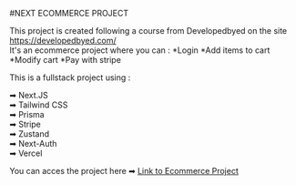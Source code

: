 #NEXT ECOMMERCE PROJECT

This project is created following a course from Developedbyed on the site https://developedbyed.com/ <br>
It's an ecommerce project where you can :
*Login
*Add items to cart
*Modify cart
*Pay with stripe

This is a fullstack project using :

➡ Next.JS <br>
➡ Tailwind CSS <br>
➡ Prisma <br>
➡ Stripe <br>
➡ Zustand <br>
➡ Next-Auth <br>
➡ Vercel <br>


You can acces the project here ➡ [Link to Ecommerce Project](https://next-ecommerce-molikuc.vercel.app/)
